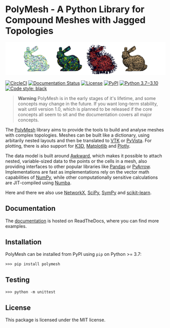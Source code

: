 # **PolyMesh** - A Python Library for Compound Meshes with Jagged Topologies

![ ](logo.png)

[![CircleCI](https://circleci.com/gh/dewloosh/PolyMesh.svg?style=shield)](https://circleci.com/gh/dewloosh/PolyMesh)
[![Documentation Status](https://readthedocs.org/projects/polymesh/badge/?version=latest)](https://polymesh.readthedocs.io/en/latest/?badge=latest)
[![License](https://img.shields.io/badge/License-MIT-yellow.svg)](https://opensource.org/licenses/MIT)
[![PyPI](https://badge.fury.io/py/PolyMesh.svg)](https://pypi.org/project/PolyMesh)
[![Python 3.7‒3.10](https://img.shields.io/badge/python-3.7%E2%80%923.10-blue)](https://www.python.org)
[![Code style: black](https://img.shields.io/badge/code%20style-black-000000.svg)](https://github.com/psf/black)

> **Warning**
> PolyMesh is in the early stages of it's lifetime, and some concepts may change in the future. If you want long-term stability, wait until version 1.0, which is planned to be released if the core concepts all seem to sit and the documentation covers all major concepts.

The [PolyMesh](https://PolyMesh.readthedocs.io/en/latest/) library aims to provide the tools to build and analyse meshes with complex topologies. Meshes can be built like a dictionary, using arbitarily nested layouts and then be translated to [VTK](https://vtk.org/) or [PyVista](https://docs.pyvista.org/). For plotting, there is also support for [K3D](http://k3d-jupyter.org/), [Matplotlib](https://matplotlib.org/) and [Plotly](https://plotly.com/python/).

The data model is built around [Awkward](https://awkward-array.org/doc/main/), which makes it possible to attach nested, variable-sized data to the points or the cells in a mesh, also providing interfaces to other popular libraries like [Pandas](https://vtk.org/) or [PyArrow](https://arrow.apache.org/docs/python/index.html). Implementations are fast as implementations rely on the vector math capabilities of [NumPy](https://numpy.org/doc/stable/index.html), while other computationally sensitive calculations are JIT-compiled using [Numba](https://numba.pydata.org/).

Here and there we also use [NetworkX](https://networkx.org/documentation/stable/index.html#), [SciPy](https://scipy.org/), [SymPy](https://www.sympy.org/en/index.html) and [scikit-learn](https://scikit-learn.org/stable/).

## Documentation

The [documentation](https://PolyMesh.readthedocs.io/en/latest/) is hosted on ReadTheDocs, where you can find more examples.

## Installation

PolyMesh can be installed from PyPI using `pip` on Python >= 3.7:

```console
>>> pip install polymesh
```

## Testing

```console
>>> python -m unittest
```

## License

This package is licensed under the MIT license.
